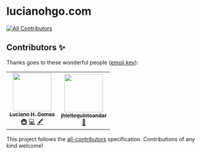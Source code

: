 # lucianohgo.com
<!-- ALL-CONTRIBUTORS-BADGE:START - Do not remove or modify this section -->
[![All Contributors](https://img.shields.io/badge/all_contributors-1-orange.svg?style=flat-square)](#contributors-)
<!-- ALL-CONTRIBUTORS-BADGE:END -->

## Contributors ✨

Thanks goes to these wonderful people ([emoji key](https://allcontributors.org/docs/en/emoji-key)):

<!-- ALL-CONTRIBUTORS-LIST:START - Do not remove or modify this section -->
<!-- prettier-ignore-start -->
<!-- markdownlint-disable -->
<table>
  <tr>
    <td align="center">
      <a href="https://github.com/lucianohgo"><img src="https://avatars3.githubusercontent.com/u/7462600?v=4" width="100px;" alt=""/><br /><sub><b>Luciano H. Gomes</b></sub></a><br /><a href="#infra-lucianohgo" title="Infrastructure (Hosting, Build-Tools, etc)">🚇</a> <a href="https://github.com/lucianohgo/lucianohgo.com/commits?author=lucianohgo" title="Code">💻</a> <a href="#content-lucianohgo" title="Content">🖋</a></td>
      <td align="center"><a href="https://github.com/jhleitequintoandar"><img src="https://avatars3.githubusercontent.com/u/11929051?v=4" width="100px;" alt=""/><br /><sub><b>jhleitequintoandar</b></sub></a><br /><a href="https://github.com/lucianohgo/lucianohgo.com/pulls?q=is%3Apr+reviewed-by%3Ajhleitequintoandar" title="Reviewed Pull Requests">👀</a></td>
    </td>
  </tr>
</table>

<!-- markdownlint-enable -->
<!-- prettier-ignore-end -->
<!-- ALL-CONTRIBUTORS-LIST:END -->

This project follows the [all-contributors](https://github.com/all-contributors/all-contributors) specification. Contributions of any kind welcome!
